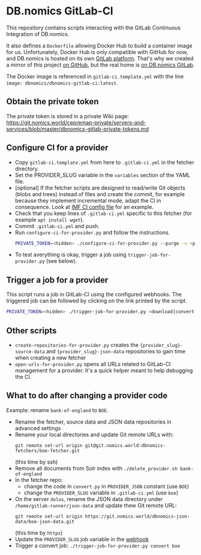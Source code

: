 # DB.nomics GitLab-CI

This repository contains scripts interacting with the GitLab Continuous Integration of DB.nomics.

It also defines a `Dockerfile` allowing Docker Hub to build a container image for us.
Unfortunately, Docker Hub is only compatible with GitHub for now, and DB.nomics is hosted on its own [GitLab platform](https://git.nomics.world/). That's why we created a mirror of this project [on GitHub](https://github.com/dbnomics/dbnomics-gitlab-ci), but the real home is [on DB.nomics GitLab](https://git.nomics.world/dbnomics/dbnomics-gitlab-ci).

The Docker image is referenced in `gitlab-ci.template.yml` with the line `image: dbnomics/dbnomics-gitlab-ci:latest`.

## Obtain the private token

The private token is stored in a private Wiki page: https://git.nomics.world/cepremap-private/servers-and-services/blob/master/dbnomics-gitlab-private-tokens.md

## Configure CI for a provider

- Copy `gitlab-ci.template.yml` from here to `.gitlab-ci.yml` in the fetcher directory.
- Set the PROVIDER_SLUG variable in the `variables` section of the YAML file.
- [optional] If the fetcher scripts are designed to read/write Git objects (blobs and trees) instead of files and create the commit, for example because they implement incremental mode, adapt the CI in consequence. Look at [IMF CI config file](https://git.nomics.world/dbnomics-fetchers/imf-fetcher/blob/master/.gitlab-ci.yml) for an example.
- Check that you keep lines of `.gitlab-ci.yml` specific to this fetcher (for example `apt install wget`).
- Commit `.gitlab-ci.yml` and push.
- Run `configure-ci-for-provider.py` and follow the instructions.
    ```sh
    PRIVATE_TOKEN=<hidden> ./configure-ci-for-provider.py --purge -v <provider_slug>
    ```
- To test averything is okay, trigger a job using `trigger-job-for-provider.py` (see below).

## Trigger a job for a provider

This script runs a job in GitLab-CI using the configured webhooks. The triggered job can be followed by clicking on the link printed by the script.

```sh
PRIVATE_TOKEN=<hidden> ./trigger-job-for-provider.py <download|convert|index> <provider_slug>
```

## Other scripts

- `create-repositories-for-provider.py` creates the `{provider_slug}-source-data` and `{provider_slug}-json-data` repositories to gain time when creating a new fetcher
- `open-urls-for-provider.py` opens all URLs related to GitLab-CI management for a provider. It's a quick helper meant to help debugging the CI.

## What to do after changing a provider code

Example: rename `bank-of-england` to `BOE`.

- Rename the fetcher, source data and JSON data repositories in advanced settings
- Rename your local directories and update Git remote URLs with:
  ```
  git remote set-url origin git@git.nomics.world:dbnomics-fetchers/boe-fetcher.git
  ```
  (this time by ssh)
- Remove all documents from Solr index with `./delete_provider.sh bank-of-england`
- In the fetcher repo:
  - change the code in `convert.py` in `PROVIDER_JSON` constant (use `BOE`)
  - change the `PROVIDER_SLUG` variable in `.gitlab-ci.yml` (use `boe`)
- On the server `dolos`, rename the JSON data directory under `/home/gitlab-runner/json-data` and update thew Git remote URL:
  ```
  git remote set-url origin https://git.nomics.world/dbnomics-json-data/boe-json-data.git
  ```
  (this time by `https`)
- Update the `PROVIDER_SLUG` job variable in the [webhook](https://git.nomics.world/dbnomics-json-data/boe-json-data/settings/integrations)
- Trigger a convert job: `./trigger-job-for-provider.py convert boe`